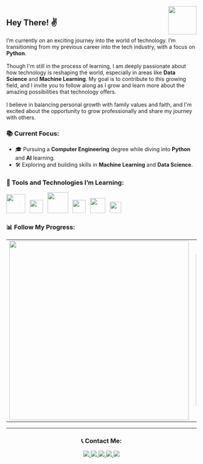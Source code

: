 
<a href="https://arnaldorocha.github.io/portfolio/" alt="Portfolio" target="_blank">
  <img src="https://img.shields.io/badge/-Portfolio-009?style=flat-square&logo=Portfolio&logoColor=white&link" 
       width="75" 
       align="right" />
</a>

<h2 align="left">Hey There! ✌</h2>

<p>
   I’m currently on an exciting journey into the world of technology. I’m transitioning from my previous career into the tech industry, with a focus on <b>Python</b>. 
  <br><br>
  Though I'm still in the process of learning, I am deeply passionate about how technology is reshaping the world, especially in areas like <b>Data Science</b> and <b>Machine Learning</b>. My goal is to contribute to this growing field, and I invite you to follow along as I grow and learn more about the amazing possibilities that technology offers.
  <br>
  <br>
  I believe in balancing personal growth with family values and faith, and I'm excited about the opportunity to grow professionally and share my journey with others.
</p>

<h3 align="left">📚 Current Focus:</h3>
<ul>
  <li>🎓 Pursuing a <b>Computer Engineering</b> degree while diving into <b>Python</b> and <b>AI</b> learning.</li>
  <li>🛠️ Exploring and building skills in <b>Machine Learning</b> and <b>Data Science</b>.</li>
</ul>

<h3 align="left">🔧 Tools and Technologies I’m Learning:</h3>
<p align="left">
  <img src="https://raw.githubusercontent.com/dhanishgajjar/vscode-icons/master/png/default_dark.png" width="50" />
  &nbsp;
  <img src="https://logodownload.org/wp-content/uploads/2016/10/html5-logo-10.png" width="35" />
  &nbsp;
  <img src="https://cdn.freebiesupply.com/logos/large/2x/css3-logo-png-transparent.png" width="55" />
  &nbsp;
  <img src="https://cdn.freelogovectors.net/wp-content/uploads/2020/11/javascript_logo-768x873.png" width="35" />
  &nbsp;
  <img src="https://brandslogos.com/wp-content/uploads/images/large/python-logo.png" width="40" />
  &nbsp;
  <img src="https://static-00.iconduck.com/assets.00/sql-database-generic-icon-1521x2048-d0vdpxpg.png" width="30" />
</p>

<h3 align="left">📊 Follow My Progress:</h3>
<center>
  <table>
    <tr>
      <td>
        <img width="475px" align="left" 
             src="https://github-readme-stats.vercel.app/api?username=arnaldorocha&amp;show_icons=true&amp;title_color=fff&amp;icon_color=79ff97&amp;text_color=9f9f9f&amp;bg_color=151515" 
             style="max-width:100%;" />
      </td>
      <td>
        <img width="400px" align="left" 
             src="https://github-readme-stats.vercel.app/api/top-langs/?username=arnaldorocha&amp;hide=html,TSQL,CSS,SCSS&amp;layout=compact&amp;count_private=true&amp;langs_count=8&amp;show_icons=true&amp;title_color=fff&amp;icon_color=79ff97&amp;text_color=9f9f9f&amp;bg_color=151515" />
      </td>        
    </tr>   
  </table>
</center>

<hr>

<h3 align="center">📞 Contact Me:</h3>
<p align="center">
  <a href="http://api.whatsapp.com/send?1=pt_BR&phone=5542988698860" alt="WhatsApp" target="_blank">  
    <img src="https://img.shields.io/badge/-Whatsapp-4CA143?style=flat-square&labelColor=4CA143&logo=whatsapp&logoColor=white&link" />
  </a>
  <a href="mailto:arnaldorochafilho@gmail.com" alt="Gmail" target="_blank">
    <img src="https://img.shields.io/badge/-Gmail-c14438?style=flat-square&logo=Gmail&logoColor=white&link=mailto:arnaldorochafilho@gmail.com" />
  </a>
  <a href="https://www.linkedin.com/in/arnaldo-rocha-filho-52ba03163/" alt="LinkedIn" target="_blank">
    <img src="https://img.shields.io/badge/-LinkedIn-blue?style=flat-square&logo=Linkedin&logoColor=white&link" />
  </a>
  <a href="https://www.facebook.com/supernaldo/" alt="Facebook" target="_blank">
    <img src="https://img.shields.io/badge/-Facebook-006?style=flat-square&logo=Facebook&logoColor=white&link" />
  </a>
  <a href="https://www.instagram.com/arnaldorochafilho" alt="Instagram" target="_blank">
    <img src="https://img.shields.io/badge/-Instagram-993399?style=flat-square&logo=Instagram&logoColor=white&link" />
  </a>
</p>
